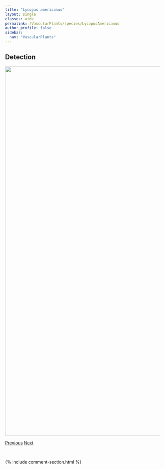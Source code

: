 ```yaml
---
title: "Lycopus americanus"
layout: single
classes: wide
permalink: /VascularPlants/species/LycopusAmericanus
author_profile: false
sidebar:
  nav: "VascularPlants"
---
```


<h2>Detection</h2>

<a href="https://drive.google.com/uc?export=view&id=1Rz57db-iyr-jy6mDk3D_n7DRsprUVg3W">
<img src="https://drive.google.com/uc?export=view&id=1Rz57db-iyr-jy6mDk3D_n7DRsprUVg3W" height = "1200" width = "800">
</a>


<a href="/DevelopmentWebsite/VascularPlants/species/LycopodiumLagopus" class="pagination--pager" title="Running Club Moss">Previous</a> <a href="/DevelopmentWebsite/VascularPlants/species/LycopusAsper" class="pagination--pager" title="Lycopus asper">Next</a>

<p>&nbsp;</p>

{% include comment-section.html %}
